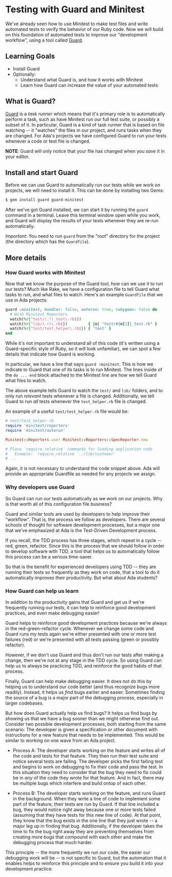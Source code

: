 # Testing with Guard and Minitest
We've already seen how to use Minitest to make test files and write automated tests to verify the behavior of our Ruby code. Now we will build on this foundation of automated tests to improve our "development workflow", using a tool called [Guard](https://github.com/guard/guard).

## Learning Goals
- Install Guard
- Optionally:
    - Understand what Guard is, and how it works with Minitest
    - Learn how Guard can increase the value of your automated tests

## What is Guard?
[Guard](https://github.com/guard/guard) is a _task runner_ which means that it's primary role is to automatically perform a task, such as have Minitest run our full test suite, or possibly a subset of it. In particular, Guard is a kind of task runner that is based on file watching -- it "watches" the files in our project, and runs tasks when they are changed. For Ada's projects we have configured Guard to run your tests whenever a code or test file is changed.

**NOTE**: Guard will only notice that your file has changed when you _save_ it in your editor.

## Install and start Guard
Before we can use Guard to automatically run our tests while we work on projects, we will need to install it. This can be done by installing two Gems:

```bash
$ gem install guard guard-minitest
```

After we've got Guard installed, we can start it by running the `guard` command in a terminal. Leave this terminal window open while you work, and Guard will display the results of your tests whenever they are re-run automatically.

_Important_: You need to run `guard` from the "root" directory for the project (the directory which has the `Guardfile`).

## More details
### How Guard works with Minitest
Now that we know the purpose of the Guard tool, how can we use it to run our tests? Much like Rake, we have a configuration file to tell Guard what tasks to run, and what files to watch. Here's an example `Guardfile` that we use in Ada projects:

```ruby
guard :minitest, bundler: false, autorun: true, rubygems: false do
  # With Minitest Reporters
  watch(%r{^test/(.*)_test\.rb$})
  watch(%r{^lib/(.+)\.rb$})         { |m| "test/#{m[1]}_test.rb" }
  watch(%r{^test/test_helper\.rb$}) { 'test' }
end
```

While it's not important to understand all of this code (it's written using a Guard-specific style of Ruby, so it will look unfamiliar), we can spot a few details that indicate how Guard is working.

In particular, we have a line that says `guard :minitest`. This is how we indicate to Guard that one of its tasks is to run Minitest. The lines inside of the `do ... end` block attached to the Minitest line are how we tell Guard what files to watch.

The above example tells Guard to watch the `test/` and `lib/` folders, and to only run _relevant_ tests whenever a file is changed. Additionally, we tell Guard to run _all_ tests whenever the `test_helper.rb` file is changed.

An example of a useful `test/test_helper.rb` file would be:

```ruby
# test/test_helper.rb
require 'minitest/reporters'
require 'minitest/autorun'

Minitest::Reporters.use! Minitest::Reporters::SpecReporter.new

# Place `require_relative` commands for loading application code
#   Example:  require_relative '../lib/customer'
# ...
```

Again, it is not necessary to understand the code snippet above. Ada will provide an appropriate Guardfile as needed for any projects we assign.

### Why developers use Guard
So Guard can run our tests automatically as we work on our projects. Why is that worth all of this configuration file business?

Guard and similar tools are used by developers to help improve their "workflow". That is, the process we follow as developers. There are several schools of thought for software development processes, but a major one that we've emphasized at Ada is the Test-Driven Development process.

If you recall, the TDD process has three stages, which repeat in a cycle -- red, green, refactor. Since this is the process that we should follow in order to develop software with TDD, a tool that helps us to automatically follow this process can be a serious time-saver.

So that is the benefit for experienced developers using TDD -- they are running their tests so frequently as they work on code, that a tool to do it automatically improves their productivity. But what about Ada students?

### How Guard can help us learn
In addition to the productivity gains that Guard and get us if we're frequently running our tests, it can help to reinforce good development practices, and even make debugging easier!

Guard helps to reinforce good development practices because we're always in the red-green-refactor cycle. Whenever we change some code and Guard runs my tests again we're either presented with one or more test failures (red) or we're presented with all tests passing (green or possibly refactor).

However, if we don't use Guard and thus don't run our tests after making a change, then we're not at any stage in the TDD cycle. So using Guard can help us to always be practicing TDD, and reinforce the good habits of that process.

Finally, Guard can help make debugging easier. It does not do this by helping us to understand our code better (and thus recognize bugs more readily). Instead, it helps us _find_ bugs earlier and easier. Sometimes finding the source of a bug is a major part of the debugging process, especially in larger codebases.

But how does Guard actually help us find bugs? It helps us find bugs by showing us that we have a bug sooner than we might otherwise find out. Consider two possible development processes, both starting from the same scenario: The developer is given a specification or other document with instructions for a new feature that needs to be implemented. This would be similar to working on one wave from an Ada project.

* Process A: The developer starts working on the feature and writes all of the code and tests for that feature. They then run their test suite and notice several tests are failing. The developer picks the first failing test and begins to work on debugging to fix their code and pass the test. In this situation they need to consider that the bug they need to fix could be in _any_ of the code they wrote for that feature. And in fact, there may be multiple bugs which interfere and build ontop of each other.

* Process B: The developer starts working on the feature, and runs Guard in the background. When they write a line of code to implement some part of the feature, their tests are run by Guard. If that line included a bug, they would notice right away because one or more tests failed (assuming that they have tests for this new line of code). At that point, they know that the bug exists in the one line that they just wrote -- a major leg up in finding that bug. Additionally, if the developer takes the time to fix the bug right away they are preventing themselves from creating more bugs that compound with each other and make the debugging process that much harder.

This principle -- the more frequently we run our code, the easier our debugging work will be -- is not specific to Guard, but the automation that it enables helps to reinforce this principle and to ensure you build it into your development practice.
